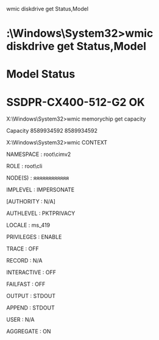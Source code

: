 wmic diskdrive get Status,Model

# :\Windows\System32>wmic diskdrive get Status,Model
# Model                      Status
# SSDPR-CX400-512-G2         OK


X:\Windows\System32>wmic memorychip get capacity

Capacity
8589934592
8589934592


X:\Windows\System32>wmic CONTEXT

NAMESPACE             : root\cimv2

ROLE                  : root\cli

NODE(S)               : яяяяяяяяяяяя

IMPLEVEL              : IMPERSONATE

[AUTHORITY            : N/A]

AUTHLEVEL             : PKTPRIVACY

LOCALE                : ms_419

PRIVILEGES            : ENABLE

TRACE                 : OFF

RECORD                : N/A

INTERACTIVE           : OFF

FAILFAST              : OFF

OUTPUT                : STDOUT

APPEND                : STDOUT

USER                  : N/A

AGGREGATE             : ON

